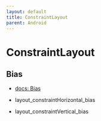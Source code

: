 ```yaml
---
layout: default
title: ConstraintLayout
parent: Android
---
```


# ConstraintLayout

## Bias

- [docs: Bias](https://developer.android.com/reference/androidx/constraintlayout/widget/ConstraintLayout#Bias)

- layout_constraintHorizontal_bias
- layout_constraintVertical_bias







